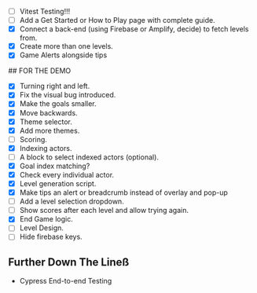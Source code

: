 - [ ] Vitest Testing!!!
- [ ] Add a Get Started or How to Play page with complete guide.
- [X] Connect a back-end (using Firebase or Amplify, decide) to fetch levels from.
- [X] Create more than one levels.
- [X] Game Alerts alongside tips

## FOR THE DEMO

- [X] Turning right and left.
- [X] Fix the visual bug introduced.
- [X] Make the goals smaller.
- [X] Move backwards.
- [X] Theme selector.
- [X] Add more themes.
- [ ] Scoring.
- [X] Indexing actors.
- [ ] A block to select indexed actors (optional).
- [X] Goal index matching?
- [X] Check every individual actor.
- [X] Level generation script.
- [X] Make tips an alert or breadcrumb instead of overlay and pop-up
- [ ] Add a level selection dropdown.
- [ ] Show scores after each level and allow trying again.
- [X] End Game logic.
- [ ] Level Design.
- [ ] Hide firebase keys.
## Further Down The Lineß

- Cypress End-to-end Testing